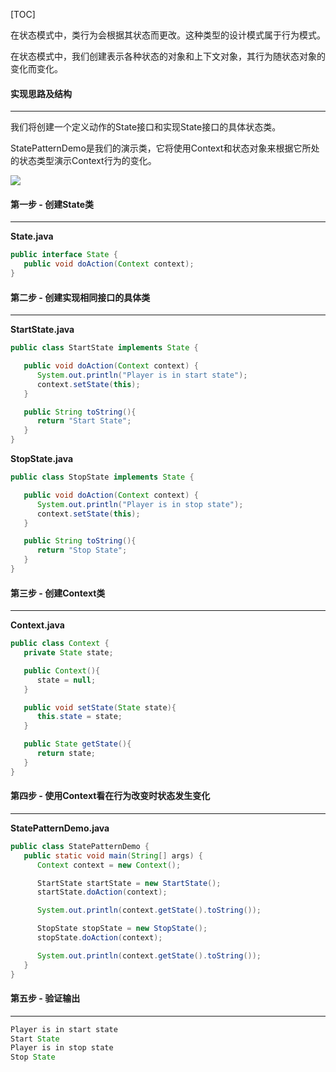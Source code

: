 [TOC]

在状态模式中，类行为会根据其状态而更改。这种类型的设计模式属于行为模式。

在状态模式中，我们创建表示各种状态的对象和上下文对象，其行为随状态对象的变化而变化。

####  实现思路及结构

---

我们将创建一个定义动作的State接口和实现State接口的具体状态类。

StatePatternDemo是我们的演示类，它将使用Context和状态对象来根据它所处的状态类型演示Context行为的变化。

![](http://qingbooks.oss-cn-beijing.aliyuncs.com/projects/java_design_pattern/15796293d5ad01ab.png)

####  第一步 - 创建State类

---

**State.java**

```java
public interface State {
   public void doAction(Context context);
}
```

####  第二步 - 创建实现相同接口的具体类

---

**StartState.java**

```java
public class StartState implements State {

   public void doAction(Context context) {
      System.out.println("Player is in start state");
      context.setState(this);	
   }

   public String toString(){
      return "Start State";
   }
}
```

**StopState.java**

```java
public class StopState implements State {

   public void doAction(Context context) {
      System.out.println("Player is in stop state");
      context.setState(this);	
   }

   public String toString(){
      return "Stop State";
   }
}
```

#### 第三步 - 创建Context类

---

**Context.java**

```java
public class Context {
   private State state;

   public Context(){
      state = null;
   }

   public void setState(State state){
      this.state = state;		
   }

   public State getState(){
      return state;
   }
}
```

#### 第四步 - 使用Context看在行为改变时状态发生变化

---

**StatePatternDemo.java**

```java
public class StatePatternDemo {
   public static void main(String[] args) {
      Context context = new Context();

      StartState startState = new StartState();
      startState.doAction(context);

      System.out.println(context.getState().toString());

      StopState stopState = new StopState();
      stopState.doAction(context);

      System.out.println(context.getState().toString());
   }
}
```

#### 第五步 - 验证输出

---

```java
Player is in start state
Start State
Player is in stop state
Stop State
```
